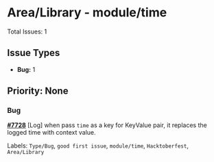 # Area/Library - module/time

Total Issues: 1

## Issue Types

- **Bug:** 1

## Priority: None

### Bug

**[#7728](https://github.com/ballerina-platform/ballerina-library/issues/7728)** [Log] when pass `time` as a key for KeyValue pair, it replaces the logged time with context value.

Labels: `Type/Bug`, `good first issue`, `module/time`, `Hacktoberfest`, `Area/Library`

